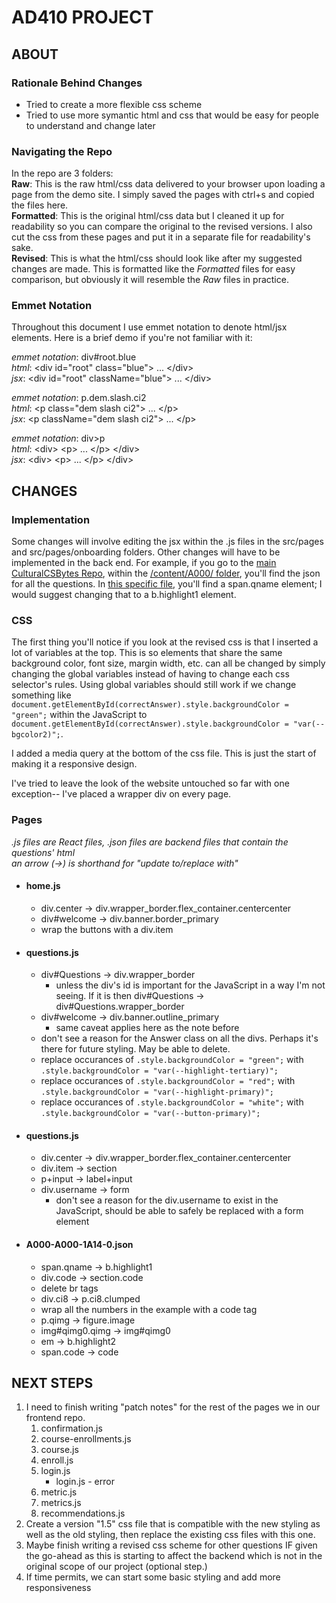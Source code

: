 # **AD410 PROJECT**

## **ABOUT**

### **Rationale Behind Changes**

- Tried to create a more flexible css scheme
- Tried to use more symantic html and css that would be easy for people to understand and change later

### **Navigating the Repo**

In the repo are 3 folders:  
**Raw**: This is the raw html/css data delivered to your browser upon loading a page from the demo site. I simply saved the pages with ctrl+s and copied the files here.  
**Formatted**: This is the original html/css data but I cleaned it up for readability so you can compare the original to the revised versions. I also cut the css from these pages and put it in a separate file for readability's sake.  
**Revised**: This is what the html/css should look like after my suggested changes are made. This is formatted like the *Formatted* files for easy comparison, but obviously it will resemble the *Raw* files in practice.


### **Emmet Notation**

Throughout this document I use emmet notation to denote html/jsx elements. Here is a brief demo if you're not familiar with it:

*emmet notation*: div\#root.blue  
*html*: \<div id="root" class="blue"\> ... \</div\>  
*jsx*: \<div id="root" className="blue"\> ... \</div\>  

*emmet notation*: p.dem.slash.ci2  
*html*: \<p class="dem slash ci2"\> ... \</p\>  
*jsx*: \<p  className="dem slash ci2"\> ... \</p\>  

*emmet notation*: div>p  
*html*: \<div> \<p\> ... \</p\> \</div\>  
*jsx*: \<div> \<p\> ... \</p\> \</div\> 

## **CHANGES**

### **Implementation**

Some changes will involve editing the jsx within the .js files in the src/pages and src/pages/onboarding folders. Other changes will have to be implemented in the back end. For example, if you go to the [main CulturalCSBytes Repo](https://github.com/lgtanimoto/CulturalCSBytes), within the [/content/A000/ folder](https://github.com/lgtanimoto/CulturalCSBytes/tree/main/content/A000), you'll find the json for all the questions. In [this specific file](https://github.com/lgtanimoto/CulturalCSBytes/blob/main/content/A000/A000/A000-A000-1D06-0.json), you'll find a span.qname element; I would suggest changing that to a b.highlight1 element.

### **CSS**
The first thing you'll notice if you look at the revised css is that I inserted a lot of variables at the top. This is so elements that share the same background color, font size, margin width, etc. can all be changed by simply changing the global variables instead of having to change each css selector's rules.
Using global variables should still work if we change something like `document.getElementById(correctAnswer).style.backgroundColor = "green";` within the JavaScript to `document.getElementById(correctAnswer).style.backgroundColor = "var(--bgcolor2)";`.

I added a media query at the bottom of the css file. This is just the start of making it a responsive design.

I've tried to leave the look of the website untouched so far with one exception-- I've placed a wrapper div on every page.

### **Pages**
*.js files are React files, .json files are backend files that contain the questions' html*  
*an arrow (->) is shorthand for "update to/replace with"*
- #### home.js
    - div.center -> div.wrapper_border.flex_container.centercenter
    - div#welcome -> div.banner.border_primary
    - wrap the buttons with a div.item
- #### questions.js
    - div#Questions -> div.wrapper_border
        - unless the div's id is important for the JavaScript in a way I'm not seeing. If it is then div#Questions -> div#Questions.wrapper_border
    - div#welcome -> div.banner.outline_primary
        - same caveat applies here as the note before
    - don't see a reason for the Answer class on all the divs. Perhaps it's there for future styling. May be able to delete.
    - replace occurances of `.style.backgroundColor = "green";` with `.style.backgroundColor = "var(--highlight-tertiary)";`
    - replace occurances of `.style.backgroundColor = "red";` with `.style.backgroundColor = "var(--highlight-primary)";`
    - replace occurances of `.style.backgroundColor = "white";` with `.style.backgroundColor = "var(--button-primary)";`
- #### questions.js
    - div.center -> div.wrapper_border.flex_container.centercenter
    - div.item -> section
    - p+input -> label+input
    - div.username -> form
        - don't see a reason for the div.username to exist in the JavaScript, should be able to safely be replaced with a form element
- #### A000-A000-1A14-0.json
    - span.qname -> b.highlight1
    - div.code -> section.code
    - delete br tags
    - div.ci8 -> p.ci8.clumped
    - wrap all the numbers in the example with a code tag
    - p.qimg -> figure.image
    - img#qimg0.qimg -> img#qimg0
    - em -> b.highlight2
    - span.code -> code

## **NEXT STEPS**
1. I need to finish writing "patch notes" for the rest of the pages we in our frontend repo.
    1. confirmation.js
    2. course-enrollments.js
    3. course.js
    4. enroll.js
    5. login.js
        - login.js - error
    6. metric.js
    7. metrics.js
    8. recommendations.js
2. Create a version "1.5" css file that is compatible with the new styling as well as the old styling, then replace the existing css files with this one.
3. Maybe finish writing a revised css scheme for other questions IF given the go-ahead as this is starting to affect the backend which is not in the original scope of our project (optional step.)
4. If time permits, we can start some basic styling and add more responsiveness
